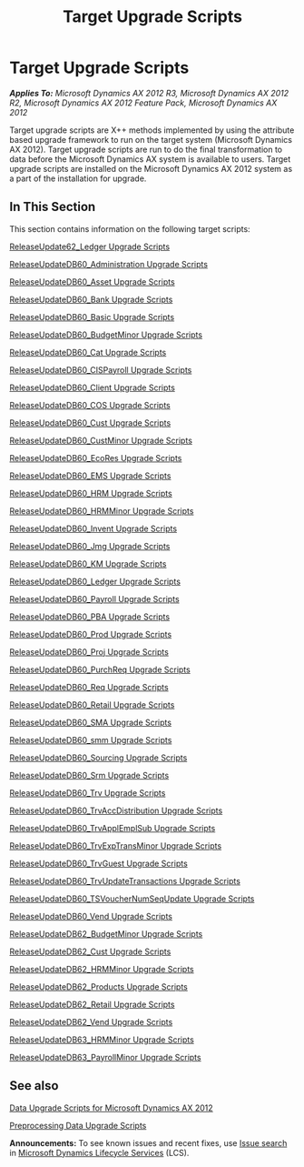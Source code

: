 ﻿---
title: Target Upgrade Scripts
TOCTitle: Target Upgrade Scripts
ms:assetid: 6b490ad3-b453-48fb-895a-6b5b8fb5721b
ms:mtpsurl: https://msdn.microsoft.com/en-us/library/JJ685687(v=AX.60)
ms:contentKeyID: 49708888
ms.date: 05/18/2015
mtps_version: v=AX.60
---

# Target Upgrade Scripts 


_**Applies To:** Microsoft Dynamics AX 2012 R3, Microsoft Dynamics AX 2012 R2, Microsoft Dynamics AX 2012 Feature Pack, Microsoft Dynamics AX 2012_

Target upgrade scripts are X++ methods implemented by using the attribute based upgrade framework to run on the target system (Microsoft Dynamics AX 2012). Target upgrade scripts are run to do the final transformation to data before the Microsoft Dynamics AX system is available to users. Target upgrade scripts are installed on the Microsoft Dynamics AX 2012 system as a part of the installation for upgrade.

## In This Section

This section contains information on the following target scripts:

[ReleaseUpdate62\_Ledger Upgrade Scripts](https://msdn.microsoft.com/en-us/library/dn702775\(v=ax.60\))

[ReleaseUpdateDB60\_Administration Upgrade Scripts](releaseupdatedb60-administration-upgrade-scripts.md)

[ReleaseUpdateDB60\_Asset Upgrade Scripts](releaseupdatedb60-asset-upgrade-scripts.md)

[ReleaseUpdateDB60\_Bank Upgrade Scripts](releaseupdatedb60-bank-upgrade-scripts.md)

[ReleaseUpdateDB60\_Basic Upgrade Scripts](releaseupdatedb60-basic-upgrade-scripts.md)

[ReleaseUpdateDB60\_BudgetMinor Upgrade Scripts](https://msdn.microsoft.com/en-us/library/dn702754\(v=ax.60\))

[ReleaseUpdateDB60\_Cat Upgrade Scripts](releaseupdatedb60-cat-upgrade-scripts.md)

[ReleaseUpdateDB60\_CISPayroll Upgrade Scripts](https://msdn.microsoft.com/en-us/library/dn702825\(v=ax.60\))

[ReleaseUpdateDB60\_Client Upgrade Scripts](releaseupdatedb60-client-upgrade-scripts.md)

[ReleaseUpdateDB60\_COS Upgrade Scripts](releaseupdatedb60-cos-upgrade-scripts.md)

[ReleaseUpdateDB60\_Cust Upgrade Scripts](releaseupdatedb60-cust-upgrade-scripts.md)

[ReleaseUpdateDB60\_CustMinor Upgrade Scripts](https://msdn.microsoft.com/en-us/library/dn702827\(v=ax.60\))

[ReleaseUpdateDB60\_EcoRes Upgrade Scripts](releaseupdatedb60-ecores-upgrade-scripts.md)

[ReleaseUpdateDB60\_EMS Upgrade Scripts](releaseupdatedb60-ems-upgrade-scripts.md)

[ReleaseUpdateDB60\_HRM Upgrade Scripts](releaseupdatedb60-hrm-upgrade-scripts.md)

[ReleaseUpdateDB60\_HRMMinor Upgrade Scripts](https://msdn.microsoft.com/en-us/library/dn702741\(v=ax.60\))

[ReleaseUpdateDB60\_Invent Upgrade Scripts](releaseupdatedb60-invent-upgrade-scripts.md)

[ReleaseUpdateDB60\_Jmg Upgrade Scripts](releaseupdatedb60-jmg-upgrade-scripts.md)

[ReleaseUpdateDB60\_KM Upgrade Scripts](releaseupdatedb60-km-upgrade-scripts.md)

[ReleaseUpdateDB60\_Ledger Upgrade Scripts](releaseupdatedb60-ledger-upgrade-scripts.md)

[ReleaseUpdateDB60\_Payroll Upgrade Scripts](releaseupdatedb60-payroll-upgrade-scripts.md)

[ReleaseUpdateDB60\_PBA Upgrade Scripts](releaseupdatedb60-pba-upgrade-scripts.md)

[ReleaseUpdateDB60\_Prod Upgrade Scripts](releaseupdatedb60-prod-upgrade-scripts.md)

[ReleaseUpdateDB60\_Proj Upgrade Scripts](releaseupdatedb60-proj-upgrade-scripts.md)

[ReleaseUpdateDB60\_PurchReq Upgrade Scripts](releaseupdatedb60-purchreq-upgrade-scripts.md)

[ReleaseUpdateDB60\_Req Upgrade Scripts](releaseupdatedb60-req-upgrade-scripts.md)

[ReleaseUpdateDB60\_Retail Upgrade Scripts](releaseupdatedb60-retail-upgrade-scripts.md)

[ReleaseUpdateDB60\_SMA Upgrade Scripts](releaseupdatedb60-sma-upgrade-scripts.md)

[ReleaseUpdateDB60\_smm Upgrade Scripts](releaseupdatedb60-smm-upgrade-scripts.md)

[ReleaseUpdateDB60\_Sourcing Upgrade Scripts](releaseupdatedb60-sourcing-upgrade-scripts.md)

[ReleaseUpdateDB60\_Srm Upgrade Scripts](releaseupdatedb60-srm-upgrade-scripts.md)

[ReleaseUpdateDB60\_Trv Upgrade Scripts](releaseupdatedb60-trv-upgrade-scripts.md)

[ReleaseUpdateDB60\_TrvAccDistribution Upgrade Scripts](https://msdn.microsoft.com/en-us/library/dn975029\(v=ax.60\))

[ReleaseUpdateDB60\_TrvApplEmplSub Upgrade Scripts](https://msdn.microsoft.com/en-us/library/dn702785\(v=ax.60\))

[ReleaseUpdateDB60\_TrvExpTransMinor Upgrade Scripts](https://msdn.microsoft.com/en-us/library/dn702730\(v=ax.60\))

[ReleaseUpdateDB60\_TrvGuest Upgrade Scripts](https://msdn.microsoft.com/en-us/library/dn702734\(v=ax.60\))

[ReleaseUpdateDB60\_TrvUpdateTransactions Upgrade Scripts](https://msdn.microsoft.com/en-us/library/dn702721\(v=ax.60\))

[ReleaseUpdateDB60\_TSVoucherNumSeqUpdate Upgrade Scripts](https://msdn.microsoft.com/en-us/library/dn702740\(v=ax.60\))

[ReleaseUpdateDB60\_Vend Upgrade Scripts](releaseupdatedb60-vend-upgrade-scripts.md)

[ReleaseUpdateDB62\_BudgetMinor Upgrade Scripts](releaseupdatedb62-budgetminor-upgrade-scripts.md)

[ReleaseUpdateDB62\_Cust Upgrade Scripts](releaseupdatedb62-cust-upgrade-scripts.md)

[ReleaseUpdateDB62\_HRMMinor Upgrade Scripts](releaseupdatedb62-hrmminor-upgrade-scripts.md)

[ReleaseUpdateDB62\_Products Upgrade Scripts](releaseupdatedb62-products-upgrade-scripts.md)

[ReleaseUpdateDB62\_Retail Upgrade Scripts](releaseupdatedb62-retail-upgrade-scripts.md)

[ReleaseUpdateDB62\_Vend Upgrade Scripts](releaseupdatedb62-vend-upgrade-scripts.md)

[ReleaseUpdateDB63\_HRMMinor Upgrade Scripts](releaseupdatedb63-hrmminor-upgrade-scripts.md)

[ReleaseUpdateDB63\_PayrollMinor Upgrade Scripts](releaseupdatedb63-payrollminor-upgrade-scripts.md)

## See also

[Data Upgrade Scripts for Microsoft Dynamics AX 2012](data-upgrade-scripts-for-microsoft-dynamics-ax-2012.md)

[Preprocessing Data Upgrade Scripts](preprocessing-data-upgrade-scripts.md)

  
**Announcements:** To see known issues and recent fixes, use [Issue search](http://go.microsoft.com/fwlink/?linkid=389258) in [Microsoft Dynamics Lifecycle Services](http://go.microsoft.com/fwlink/?linkid=306505) (LCS).

